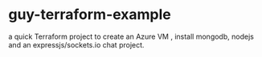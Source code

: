 # guy-terraform-example
a quick Terraform project to create an Azure VM , install mongodb, nodejs and an expressjs/sockets.io chat project.


